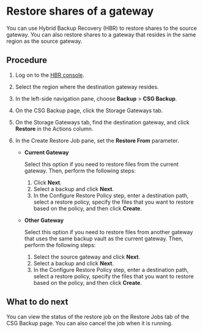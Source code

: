 # Restore shares of a gateway

You can use Hybrid Backup Recovery \(HBR\) to restore shares to the source gateway. You can also restore shares to a gateway that resides in the same region as the source gateway.

## Procedure

1.  Log on to the [HBR console](https://hbr.console.aliyun.com).

2.  Select the region where the destination gateway resides.

3.  In the left-side navigation pane, choose **Backup** \> **CSG Backup**.

4.  On the CSG Backup page, click the Storage Gateways tab.

5.  On the Storage Gateways tab, find the destination gateway, and click **Restore** in the Actions column.

6.  In the Create Restore Job pane, set the **Restore From** parameter.

    -   **Current Gateway**

        Select this option if you need to restore files from the current gateway. Then, perform the following steps:

        1.  Click **Next**.
        2.  Select a backup and click **Next**.
        3.  In the Configure Restore Policy step, enter a destination path, select a restore policy, specify the files that you want to restore based on the policy, and then click **Create**.
    -   **Other Gateway**

        Select this option if you need to restore files from another gateway that uses the same backup vault as the current gateway. Then, perform the following steps:

        1.  Select the source gateway and click **Next**.
        2.  Select a backup and click **Next**.
        3.  In the Configure Restore Policy step, enter a destination path, select a restore policy, specify the files that you want to restore based on the policy, and then click **Create**.

## What to do next

You can view the status of the restore job on the Restore Jobs tab of the CSG Backup page. You can also cancel the job when it is running.

